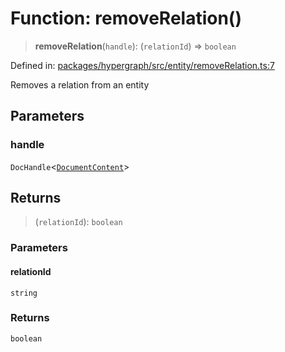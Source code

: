 # Function: removeRelation()

> **removeRelation**(`handle`): (`relationId`) => `boolean`

Defined in: [packages/hypergraph/src/entity/removeRelation.ts:7](https://github.com/hashirpm/hypergraph/blob/ab4ea1cdb9430798142e0d735aac9d31c2cf0ae0/packages/hypergraph/src/entity/removeRelation.ts#L7)

Removes a relation from an entity

## Parameters

### handle

`DocHandle`\<[`DocumentContent`](../type-aliases/DocumentContent.md)\>

## Returns

> (`relationId`): `boolean`

### Parameters

#### relationId

`string`

### Returns

`boolean`
